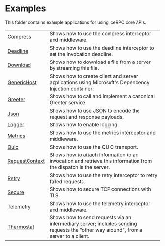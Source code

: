 # Examples

This folder contains example applications for using IceRPC core APIs.

|                                     |                                                                                                                                     |
|-------------------------------------|-------------------------------------------------------------------------------------------------------------------------------------|
| [Compress](./Compress/)             | Shows how to use the compress interceptor and middleware.                                                                           |
| [Deadline](./Deadline/)             | Shows how to use the deadline interceptor to set the invocation deadline.                                                           |
| [Download](./Download/)             | Shows how to download a file from a server by streaming this file.                                                                  |
| [GenericHost](./GenericHost/)       | Shows how to create client and server applications using Microsoft's Dependency Injection container.                                |
| [Greeter](./Greeter/)               | Shows how to call and implement a canonical Greeter service.                                                                        |
| [Json](./Json/)                     | Shows how to use JSON to encode the request and response payloads.                                                                  |
| [Logger](./Loggger/)                | Shows how to enable logging.                                                                                                        |
| [Metrics](./Metrics/)               | Shows how to use the metrics interceptor and middleware.                                                                            |
| [Quic](./Quic/)                     | Shows how to use the QUIC transport.                                                                                                |
| [RequestContext](./RequestContext/) | Shows how to attach information to an invocation and retrieve this information from the dispatch in the server.                     |
| [Retry](./Retry/)                   | Shows how to use the retry interceptor to retry failed requests.                                                                    |
| [Secure](./Secure/)                 | Shows how to secure TCP connections with TLS.                                                                                       |
| [Telemetry](./Telemetry/)           | Shows how to use the telemetry interceptor and middleware.                                                                          |
| [Thermostat](./Thermostat/)         | Shows how to send requests via an intermediary server; includes sending requests the "other way around", from a server to a client. |
